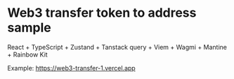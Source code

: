 # Web3 transfer token to address sample

React +
TypeScript +
Zustand +
Tanstack query +
Viem +
Wagmi +
Mantine +
Rainbow Kit

Example: https://web3-transfer-1.vercel.app
